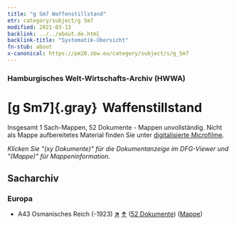 ```yaml
---
title: "g Sm7 Waffenstillstand"
etr: category/subject/g Sm7
modified: 2021-03-13
backlink: ../../about.de.html
backlink-title: "Systematik-Übersicht"
fn-stub: about
x-canonical: https://pm20.zbw.eu/category/subject/s/g_Sm7
---
```


### Hamburgisches Welt-Wirtschafts-Archiv (HWWA)
# [g Sm7]{.gray}&#8201; Waffenstillstand&#160; 




Insgesamt 1 Sach-Mappen, 52 Dokumente - Mappen unvollständig.
Nicht als Mappe aufbereitetes Material finden Sie unter [digitalisierte Microfilme](/film/h1_sh.de.html).

_Klicken Sie "(xy Dokumente)" für die Dokumentanzeige im DFG-Viewer und "(Mappe)" für Mappeninformation._

## Sacharchiv




### Europa

- A43 Osmanisches Reich (-1923) [**&nearr;**](../../../geo/i/141034/about.de.html "Osmanisches Reich (-1923) (alle Mappen)") [**&uarr;**](../../../geo/about.de.html#A43 "Ländersystematik") (<a href="https://pm20.zbw.eu/dfgview/sh/141034,144578" title="über: Osmanisches Reich (-1923) : Waffenstillstand" target="_blank">52 Dokumente</a>) ([Mappe](../../../../folder/sh/1410xx/141034/1445xx/144578/about.de.html))


